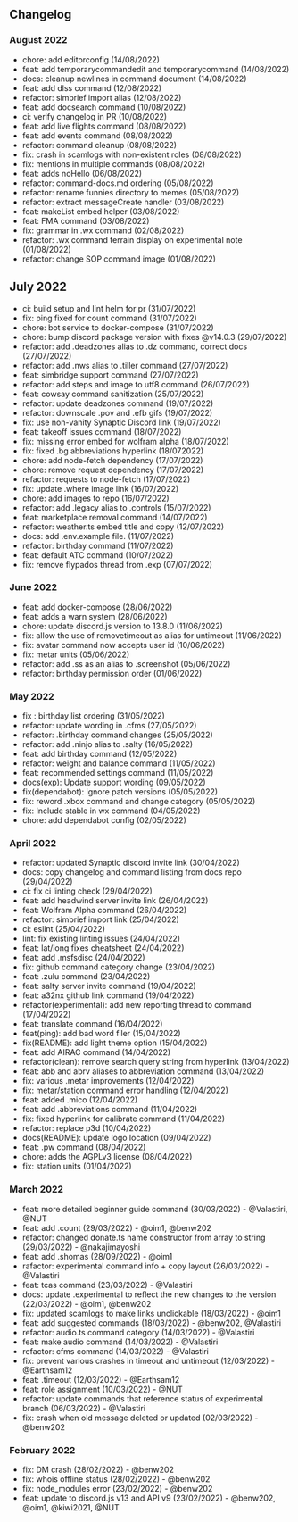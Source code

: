 ## Changelog

### August 2022

- chore: add editorconfig (14/08/2022)
- feat: add temporarycommandedit and temporarycommand (14/08/2022)
- docs: cleanup newlines in command document (14/08/2022)
- feat: add dlss command (12/08/2022)
- refactor: simbrief import alias (12/08/2022)
- feat: add docsearch command (10/08/2022)
- ci: verify changelog in PR (10/08/2022)
- feat: add live flights command (08/08/2022)
- feat: add events command (08/08/2022)
- refactor: command cleanup (08/08/2022)
- fix: crash in scamlogs with non-existent roles (08/08/2022)
- fix: mentions in multiple commands (08/08/2022)
- feat: adds noHello (06/08/2022)
- refactor: command-docs.md ordering (05/08/2022)
- refactor: rename funnies directory to memes (05/08/2022)
- refactor: extract messageCreate handler (03/08/2022)
- feat: makeList embed helper (03/08/2022)
- feat: FMA command (03/08/2022)
- fix: grammar in .wx command (02/08/2022)
- refactor: .wx command terrain display on experimental note (01/08/2022)
- refactor: change SOP command image (01/08/2022)

## July 2022

- ci: build setup and lint helm for pr (31/07/2022)
- fix: ping fixed for count command (31/07/2022)
- chore: bot service to docker-compose (31/07/2022)
- chore: bump discord package version with fixes @v14.0.3 (29/07/2022)
- refactor: add .deadzones alias to .dz command, correct docs (27/07/2022)
- refactor: add .nws alias to .tiller command (27/07/2022)
- feat: simbridge support command (27/07/2022)
- refactor: add steps and image to utf8 command (26/07/2022)
- feat: cowsay command sanitization (25/07/2022)
- refactor: update deadzones command (19/07/2022)
- refactor: downscale .pov and .efb gifs (19/07/2022)
- fix: use non-vanity Synaptic Discord link (19/07/2022)
- feat: takeoff issues command (18/07/2022)
- fix: missing error embed for wolfram alpha (18/07/2022)
- fix: fixed .bg abbreviations hyperlink (18/072022)
- chore: add node-fetch dependency (17/07/2022)
- chore: remove request dependency (17/07/2022)
- refactor: requests to node-fetch (17/07/2022)
- fix: update .where image link (16/07/2022)
- chore: add images to repo (16/07/2022)
- refactor: add .legacy alias to .controls (15/07/2022)
- feat: marketplace removal command (14/07/2022)
- refactor: weather.ts embed title and copy (12/07/2022)
- docs: add .env.example file. (11/07/2022)
- refactor: birthday command (11/07/2022)
- feat: default ATC command (10/07/2022)
- fix: remove flypados thread from .exp (07/07/2022)

### June 2022

- feat: add docker-compose (28/06/2022)
- feat: adds a warn system (28/06/2022)
- chore: update discord.js version to 13.8.0 (11/06/2022)
- fix: allow the use of removetimeout as alias for untimeout (11/06/2022)
- fix: avatar command now accepts user id (10/06/2022)
- fix: metar units (05/06/2022)
- refactor: add .ss as an alias to .screenshot (05/06/2022)
- refactor: birthday permission order (01/06/2022)

### May 2022

- fix : birthday list ordering (31/05/2022)
- refactor: update wording in .cfms (27/05/2022)
- refactor: .birthday command changes (25/05/2022)
- refactor: add .ninjo alias to .salty (16/05/2022)
- feat: add birthday command (12/05/2022)
- refactor: weight and balance command (11/05/2022)
- feat: recommended settings command (11/05/2022)
- docs(exp): Update support wording (09/05/2022)
- fix(dependabot): ignore patch versions (05/05/2022)
- fix: reword .xbox command and change category (05/05/2022)
- fix: Include stable in wx command (04/05/2022)
- chore: add dependabot config (02/05/2022)

### April 2022

- refactor: updated Synaptic discord invite link (30/04/2022)
- docs: copy changelog and command listing from docs repo (29/04/2022)
- ci: fix ci linting check (29/04/2022)
- feat: add headwind server invite link (26/04/2022)
- feat: Wolfram Alpha command (26/04/2022)
- refactor: simbrief import link (25/04/2022)
- ci: eslint (25/04/2022)
- lint: fix existing linting issues (24/04/2022)
- feat: lat/long fixes cheatsheet (24/04/2022)
- feat: add .msfsdisc (24/04/2022)
- fix: github command category change (23/04/2022)
- feat: .zulu command (23/04/2022)
- feat: salty server invite command (19/04/2022)
- feat: a32nx github link command (19/04/2022)
- refactor(experimental): add new reporting thread to command (17/04/2022)
- feat: translate command (16/04/2022)
- feat(ping): add bad word filer (15/04/2022)
- fix(README): add light theme option (15/04/2022)
- feat: add AIRAC command (14/04/2022)
- refactor(clean): remove search query string from hyperlink (13/04/2022)
- feat: abb and abrv aliases to abbreviation command (13/04/2022)
- fix: various .metar improvements (12/04/2022)
- fix: metar/station command error handling (12/04/2022)
- feat: added .mico (12/04/2022)
- feat: add .abbreviations command (11/04/2022)
- fix: fixed hyperlink for calibrate command (11/04/2022)
- refactor: replace p3d (10/04/2022)
- docs(README): update logo location (09/04/2022)
- feat: .pw command (08/04/2022)
- chore: adds the AGPLv3 license (08/04/2022)
- fix: station units (01/04/2022)

### March 2022

- feat: more detailed beginner guide command (30/03/2022) - @Valastiri, @NUT
- feat: add .count (29/03/2022) - @oim1, @benw202
- refactor: changed donate.ts name constructor from array to string (29/03/2022) - @nakajimayoshi
- feat: add .shomas (28/09/2022) - @oim1
- rafactor: experimental command info + copy layout (26/03/2022) - @Valastiri
- feat: tcas command (23/03/2022) - @Valastiri
- docs: update .experimental to reflect the new changes to the version (22/03/2022) - @oim1, @benw202
- fix: updated scamlogs to make links unclickable (18/03/2022) - @oim1
- feat: add suggested commands (18/03/2022) - @benw202, @Valastiri
- refactor: audio.ts command category (14/03/2022) - @Valastiri
- feat: make audio command (14/03/2022) - @Valastiri
- refactor: cfms command (14/03/2022) - @Valastiri
- fix: prevent various crashes in timeout and untimeout (12/03/2022) - @Earthsam12
- feat: .timeout (12/03/2022) - @Earthsam12
- feat: role assignment (10/03/2022) - @NUT
- refactor: update commands that reference status of experimental branch (06/03/2022) - @Valastiri
- fix: crash when old message deleted or updated (02/03/2022) - @benw202

### February 2022

- fix: DM crash (28/02/2022) - @benw202
- fix: whois offline status (28/02/2022) - @benw202
- fix: node_modules error (23/02/2022) - @benw202
- feat: update to discord.js v13 and API v9  (23/02/2022) - @benw202, @oim1, @kiwi2021, @NUT
